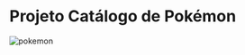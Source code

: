 # Projeto Catálogo de Pokémon

![pokemon](https://user-images.githubusercontent.com/98432757/182713515-6e13102d-a096-45c1-b6fd-b1b3c2361905.PNG)
